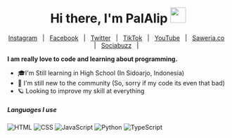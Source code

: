 <h1 align="center">Hi there, I'm PalAlip <img src="https://media.giphy.com/media/hvRJCLFzcasrR4ia7z/giphy.gif" width="35"></h1>
</p>
<p align="center">
  <a href="https://instagram.com/palaliip">Instagram</a> &#xa0; | &#xa0;
  <a href="https://facebook.com/palaliip">Facebook</a> &#xa0; | &#xa0;
  <a href="https://twitter.com/palaliip">Twitter</a> &#xa0; | &#xa0; 
  <a href="https://tiktok.com/@itsRevinee">TikTok</a> &#xa0; | &#xa0;
  <a href="https://www.youtube.com/@ItsRevinee/">YouTube</a> &#xa0; | &#xa0;
  <a href="https://saweria.co/Revinee">Saweria.co</a> &#xa0; | &#xa0;
  <a href="https://sociabuzz.com/Revinee/tribe">Sociabuzz</a> &#xa0; | &#xa0;
</p>

**I am really love to code and learning about programming.**

- 🎓I'm Still learning in High School (In Sidoarjo, Indonesia)
- :test_tube: I'm still new to the community (So, sorry if my code its even that bad)
- 🪐 Looking to improve my skill at everything

##### Languages I use

![HTML](https://img.shields.io/badge/HTML-239120?style=for-the-badge&logo=html5&logoColor=white)
![CSS](https://img.shields.io/badge/CSS-239120?&style=for-the-badge&logo=css3&logoColor=white)
![JavaScript](https://img.shields.io/badge/JavaScript-F7DF1E?style=for-the-badge&logo=javascript&logoColor=black)
![Python](https://img.shields.io/badge/Python-14354C?style=for-the-badge&logo=python&logoColor=white)
![TypeScript](https://img.shields.io/badge/TypeScript-007ACC?style=for-the-badge&logo=typescript&logoColor=white)
